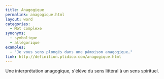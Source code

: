 ```yaml
---
title: Anagogique
permalink: anagogique.html
layout: word
categories:
  - Mot complexe
synonyms:
  - symbolique
  - allégorique
examples:
  - "Je vous sens plongés dans une pâmoison anagogique…"
link: http://definition.ptidico.com/anagogique.html
---
```


Une interprétation anagogique, s'élève du sens littéral à un sens spirituel.

